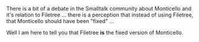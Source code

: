 There is a bit of a debate in the Smalltalk community about Monticello and it's relation to Filetree ... there is a perception that instead of using Filetree, that Monticello should have been "fixed" ...

Well I am here to tell you that Filetree **is** the fixed version of Monticello.
